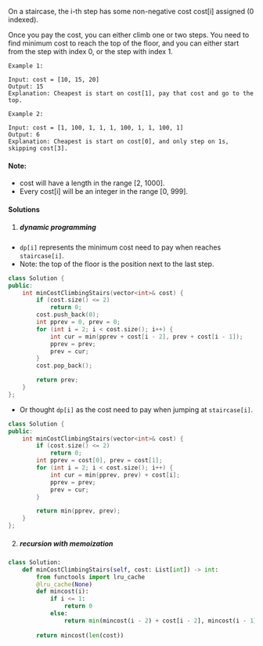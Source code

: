 On a staircase, the i-th step has some non-negative cost cost[i] assigned (0 indexed).

Once you pay the cost, you can either climb one or two steps. You need to find minimum cost to reach the top of the floor, and you can either start from the step with index 0, or the step with index 1.

```
Example 1:

Input: cost = [10, 15, 20]
Output: 15
Explanation: Cheapest is start on cost[1], pay that cost and go to the top.

Example 2:

Input: cost = [1, 100, 1, 1, 1, 100, 1, 1, 100, 1]
Output: 6
Explanation: Cheapest is start on cost[0], and only step on 1s, skipping cost[3].
```

#### Note:

-    cost will have a length in the range [2, 1000].
-    Every cost[i] will be an integer in the range [0, 999].


#### Solutions

1. ##### dynamic programming


- `dp[i]` represents the minimum cost need to pay when reaches `staircase[i]`.
- Note: the top of the floor is the position next to the last step.


```cpp
class Solution {
public:
    int minCostClimbingStairs(vector<int>& cost) {
        if (cost.size() <= 2)
            return 0;
        cost.push_back(0);
        int pprev = 0, prev = 0;
        for (int i = 2; i < cost.size(); i++) {
            int cur = min(pprev + cost[i - 2], prev + cost[i - 1]);
            pprev = prev;
            prev = cur;
        }
        cost.pop_back();

        return prev;
    }
};
```


- Or thought `dp[i]` as the cost need to pay when jumping at `staircase[i]`.

```cpp
class Solution {
public:
    int minCostClimbingStairs(vector<int>& cost) {
        if (cost.size() <= 2)
            return 0;
        int pprev = cost[0], prev = cost[1];
        for (int i = 2; i < cost.size(); i++) {
            int cur = min(pprev, prev) + cost[i];
            pprev = prev;
            prev = cur;
        }

        return min(pprev, prev);
    }
};
```


2. ##### recursion with memoization

```python
class Solution:
    def minCostClimbingStairs(self, cost: List[int]) -> int:
        from functools import lru_cache
        @lru_cache(None)
        def mincost(i):
            if i <= 1:
                return 0
            else:
                return min(mincost(i - 2) + cost[i - 2], mincost(i - 1) + cost[i - 1])
        
        return mincost(len(cost))
```